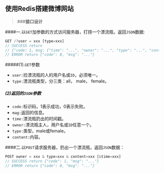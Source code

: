 ## 使用Redis搭建微博网站
>###**接口设计**

####一.以`GET`加参数的方式访问服务器，打捞一个漂流瓶，返回`JSON`数据:
``` node.js
GET /?user = xxx [type=xxx]
// SUCCESS return
// {"code: 1, msg: {"time": "...", "owner": "...", "type": "...", "content": "..."}}
// ERROR return {"code": 0, "msg": "..."}
```
  #####(1).`GET`参数
* `user:`捡漂流瓶的人的用户名或`ID`，必须唯一。
* `type:`漂流瓶类型，分三类：all， male， female。

#####	(2)返回的`JSON`参数
* `code:`标识码，1表示成功，0表示失败。
* `mag:`返回的信息。
* `time:`漂流瓶扔出的时间戳。
* `owner:`漂流瓶主人，用户名或`ID`任意一个。
* `type:`类型，male或female。
* `content:`内容。

####二.以`POST`请求服务器，扔出一个漂流瓶，返回`JSON`数据：
``` node.js
POST owner = xxx & type=xxx & content=xxx [&time=xxx]
// SUCCESS return {"code": 1, "msg": "..."}
// ERROR return {"code": 0, "msg": "..."}
```
